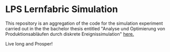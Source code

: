 # LPS Lernfabric Simulation

This repository is an aggregation of the code for the simulation experiment carried out in the the bachelor thesis
entitled "Analyse und Optimierung von Produktionsabläufen durch diskrete Ereignissimulation" [here.](https://github.com/ABlessingFromTheLord/lps_lernfabrik_simulation/blob/main/Semesteraufgabe_Aufgabenstellung_SS23.pdf)

Live long and Prosper!

